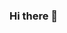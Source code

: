 ### Hi there 👋

<!--
**11DIVY11student/11DIVY11student** is a ✨ _special_ ✨ repository because its `README.md` (this file) appears on your GitHub profile.

Here are some ideas to get you started:

- 🔭 I’m currently working on basic coding skills
- 🌱 I’m currently learning C++ and some web development
- 👯 I’m looking to collaborate on hackathons
- 🤔 I’m looking for help with DSA
- 💬 Ask me about  whatever if i can help 
- 📫 How to reach me: devillethechamp001@gmail.com
- 😄 Pronouns:
- ⚡ Fun fact:Lazzy one with optimism
-->
